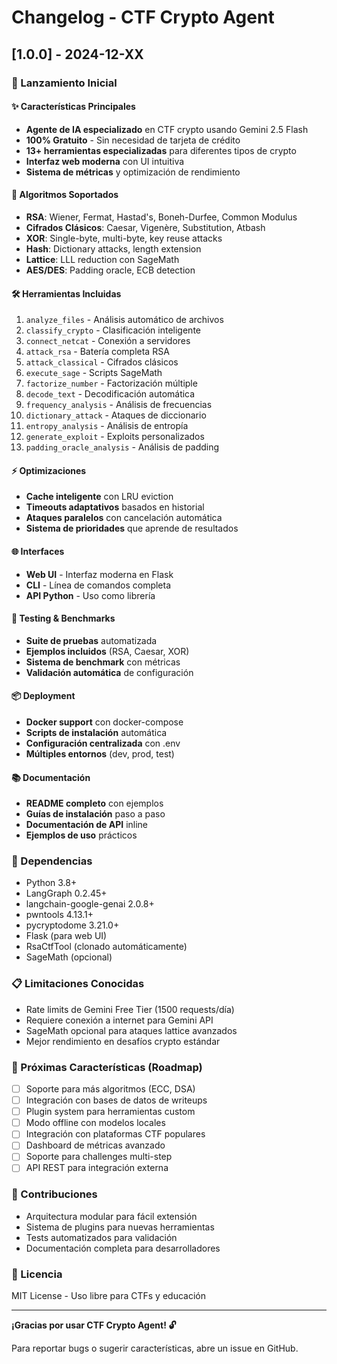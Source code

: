 # Changelog - CTF Crypto Agent

## [1.0.0] - 2024-12-XX

### 🎉 Lanzamiento Inicial

#### ✨ Características Principales
- **Agente de IA especializado** en CTF crypto usando Gemini 2.5 Flash
- **100% Gratuito** - Sin necesidad de tarjeta de crédito
- **13+ herramientas especializadas** para diferentes tipos de crypto
- **Interfaz web moderna** con UI intuitiva
- **Sistema de métricas** y optimización de rendimiento

#### 🔐 Algoritmos Soportados
- **RSA**: Wiener, Fermat, Hastad's, Boneh-Durfee, Common Modulus
- **Cifrados Clásicos**: Caesar, Vigenère, Substitution, Atbash
- **XOR**: Single-byte, multi-byte, key reuse attacks
- **Hash**: Dictionary attacks, length extension
- **Lattice**: LLL reduction con SageMath
- **AES/DES**: Padding oracle, ECB detection

#### 🛠️ Herramientas Incluidas
1. `analyze_files` - Análisis automático de archivos
2. `classify_crypto` - Clasificación inteligente
3. `connect_netcat` - Conexión a servidores
4. `attack_rsa` - Batería completa RSA
5. `attack_classical` - Cifrados clásicos
6. `execute_sage` - Scripts SageMath
7. `factorize_number` - Factorización múltiple
8. `decode_text` - Decodificación automática
9. `frequency_analysis` - Análisis de frecuencias
10. `dictionary_attack` - Ataques de diccionario
11. `entropy_analysis` - Análisis de entropía
12. `generate_exploit` - Exploits personalizados
13. `padding_oracle_analysis` - Análisis de padding

#### ⚡ Optimizaciones
- **Cache inteligente** con LRU eviction
- **Timeouts adaptativos** basados en historial
- **Ataques paralelos** con cancelación automática
- **Sistema de prioridades** que aprende de resultados

#### 🌐 Interfaces
- **Web UI** - Interfaz moderna en Flask
- **CLI** - Línea de comandos completa
- **API Python** - Uso como librería

#### 🧪 Testing & Benchmarks
- **Suite de pruebas** automatizada
- **Ejemplos incluidos** (RSA, Caesar, XOR)
- **Sistema de benchmark** con métricas
- **Validación automática** de configuración

#### 📦 Deployment
- **Docker support** con docker-compose
- **Scripts de instalación** automática
- **Configuración centralizada** con .env
- **Múltiples entornos** (dev, prod, test)

#### 📚 Documentación
- **README completo** con ejemplos
- **Guías de instalación** paso a paso
- **Documentación de API** inline
- **Ejemplos de uso** prácticos

### 🔧 Dependencias
- Python 3.8+
- LangGraph 0.2.45+
- langchain-google-genai 2.0.8+
- pwntools 4.13.1+
- pycryptodome 3.21.0+
- Flask (para web UI)
- RsaCtfTool (clonado automáticamente)
- SageMath (opcional)

### 📋 Limitaciones Conocidas
- Rate limits de Gemini Free Tier (1500 requests/día)
- Requiere conexión a internet para Gemini API
- SageMath opcional para ataques lattice avanzados
- Mejor rendimiento en desafíos crypto estándar

### 🚀 Próximas Características (Roadmap)
- [ ] Soporte para más algoritmos (ECC, DSA)
- [ ] Integración con bases de datos de writeups
- [ ] Plugin system para herramientas custom
- [ ] Modo offline con modelos locales
- [ ] Integración con plataformas CTF populares
- [ ] Dashboard de métricas avanzado
- [ ] Soporte para challenges multi-step
- [ ] API REST para integración externa

### 🤝 Contribuciones
- Arquitectura modular para fácil extensión
- Sistema de plugins para nuevas herramientas
- Tests automatizados para validación
- Documentación completa para desarrolladores

### 📄 Licencia
MIT License - Uso libre para CTFs y educación

---

**¡Gracias por usar CTF Crypto Agent! 🔓**

Para reportar bugs o sugerir características, abre un issue en GitHub.